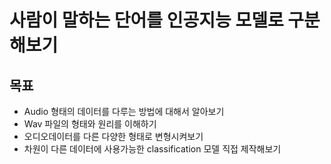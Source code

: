 # 사람이 말하는 단어를 인공지능 모델로 구분해보기



## 목표

- Audio 형태의 데이터를 다루는 방법에 대해서 알아보기
- Wav 파일의 형태와 원리를 이해하기
- 오디오데이터를 다른 다양한 형태로 변형시켜보기
- 차원이 다른 데이터에 사용가능한 classification 모델 직접 제작해보기



